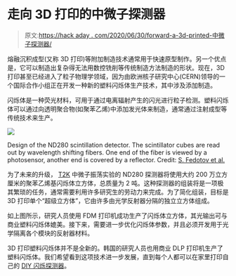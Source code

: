 # 走向 3D 打印的中微子探测器

> 原文:[https://hack aday . com/2020/06/30/forward-a-3d-printed-中微子探测器/](https://hackaday.com/2020/06/30/towards-a-3d-printed-neutrino-detector/)

熔融沉积成型(又称 3D 打印)等附加制造技术通常用于快速原型制作。另一个优点是，它可以制造出复杂得无法用数控铣削等传统制造方法制造的形状。现在，3D 打印甚至已经进入了粒子物理学领域，因为由欧洲核子研究中心(CERN)领导的一个国际合作小组正在开发一种新的塑料闪烁体生产技术，其中涉及添加制造。

闪烁体是一种荧光材料，可用于通过电离辐射产生的闪光进行粒子检测。塑料闪烁体可以通过向透明聚合物(如聚苯乙烯)中添加发光体来制造，通常通过注射成型等传统技术来生产。

![](../Images/79a19d854cd08066f84a29f11bf9f3d1.png)

Design of the ND280 scintillation detector. The scintillator cubes are read out by wavelength shifting fibers. One end of the fiber is viewed by a photosensor, another end is covered by a reflector.
Credit: [S. Fedotov et al.](https://arxiv.org/abs/2005.11048)

为了未来的升级， [T2K](https://t2k-experiment.org/) 中微子振荡实验的 ND280 探测器将使用大约 200 万立方厘米的聚苯乙烯基闪烁体立方体，总质量为 2 吨。这种探测器的组装将是一项极其繁琐的任务，通常需要利用许多研究生的劳动力来完成。为了简化组装，目标是 3D 打印单个“超级立方体”，它由许多由光学反射器分隔的独立立方体组成。

如上图所示，研究人员使用 FDM 打印机成功生产了闪烁体立方体，其光输出可与商业塑料闪烁体媲美。接下来，需要进一步优化闪烁体参数，并且必须开发用于光学隔离各个模块的反射器材料。

3D 打印塑料闪烁体并不是全新的。韩国的研究人员也用商业 DLP 打印机生产了塑料闪烁体。我们希望看到这项技术进一步发展，直到每个人都可以在家里打印自己的 [DIY 闪烁探测器](https://hackaday.com/2019/07/19/diy-scintillation-detector-is-mighty-sensitive/)。